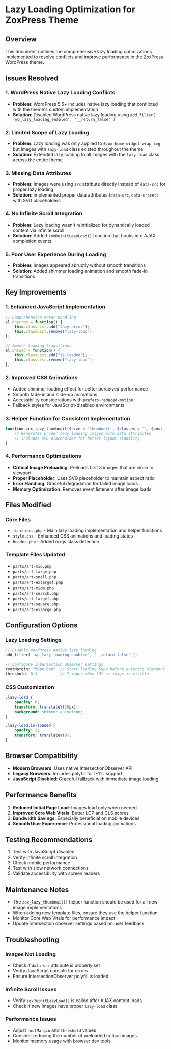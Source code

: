# Lazy Loading Optimization for ZoxPress Theme

## Overview
This document outlines the comprehensive lazy loading optimizations implemented to resolve conflicts and improve performance in the ZoxPress WordPress theme.

## Issues Resolved

### 1. WordPress Native Lazy Loading Conflicts
- **Problem**: WordPress 5.5+ includes native lazy loading that conflicted with the theme's custom implementation
- **Solution**: Disabled WordPress native lazy loading using `add_filter( 'wp_lazy_loading_enabled', '__return_false' )`

### 2. Limited Scope of Lazy Loading
- **Problem**: Lazy loading was only applied to `#zox-home-widget-wrap img` but images with `lazy-load` class existed throughout the theme
- **Solution**: Extended lazy loading to all images with the `lazy-load` class across the entire theme

### 3. Missing Data Attributes
- **Problem**: Images were using `src` attribute directly instead of `data-src` for proper lazy loading
- **Solution**: Implemented proper data attributes (`data-src`, `data-srcset`) with SVG placeholders

### 4. No Infinite Scroll Integration
- **Problem**: Lazy loading wasn't reinitialized for dynamically loaded content via infinite scroll
- **Solution**: Added `zoxReinitLazyLoad()` function that hooks into AJAX completion events

### 5. Poor User Experience During Loading
- **Problem**: Images appeared abruptly without smooth transitions
- **Solution**: Added shimmer loading animation and smooth fade-in transitions

## Key Improvements

### 1. Enhanced JavaScript Implementation
```javascript
// Comprehensive error handling
el.onerror = function() {
    this.classList.add("lazy-error");
    this.classList.remove("lazy-load");
};

// Smooth loading transitions
el.onload = function() {
    this.classList.add("is-loaded");
    this.classList.remove("lazy-load");
};
```

### 2. Improved CSS Animations
- Added shimmer loading effect for better perceived performance
- Smooth fade-in and slide-up animations
- Accessibility considerations with `prefers-reduced-motion`
- Fallback styles for JavaScript-disabled environments

### 3. Helper Function for Consistent Implementation
```php
function zox_lazy_thumbnail($size = 'thumbnail', $classes = '', $post_id = null) {
    // Generates proper lazy loading images with data attributes
    // Includes SVG placeholder for better layout stability
}
```

### 4. Performance Optimizations
- **Critical Image Preloading**: Preloads first 3 images that are close to viewport
- **Proper Placeholder**: Uses SVG placeholder to maintain aspect ratio
- **Error Handling**: Graceful degradation for failed image loads
- **Memory Optimization**: Removes event listeners after image loads

## Files Modified

### Core Files
- `functions.php` - Main lazy loading implementation and helper functions
- `style.css` - Enhanced CSS animations and loading states
- `header.php` - Added no-js class detection

### Template Files Updated
- `parts/art-mid.php`
- `parts/art-large.php`
- `parts/art-small.php`
- `parts/art-exlargef.php`
- `parts/art-midm.php`
- `parts/art-search.php`
- `parts/art-largef.php`
- `parts/art-square.php`
- `parts/art-exlarge.php`

## Configuration Options

### Lazy Loading Settings
```php
// Disable WordPress native lazy loading
add_filter( 'wp_lazy_loading_enabled', '__return_false' );

// Configure intersection observer settings
rootMargin: "50px 0px"  // Start loading 50px before entering viewport
threshold: 0.1          // Trigger when 10% of image is visible
```

### CSS Customization
```css
.lazy-load {
    opacity: 0;
    transform: translateY(20px);
    background: shimmer animation;
}

.lazy-load.is-loaded {
    opacity: 1;
    transform: translateY(0);
}
```

## Browser Compatibility
- **Modern Browsers**: Uses native IntersectionObserver API
- **Legacy Browsers**: Includes polyfill for IE11+ support
- **JavaScript Disabled**: Graceful fallback with immediate image loading

## Performance Benefits
1. **Reduced Initial Page Load**: Images load only when needed
2. **Improved Core Web Vitals**: Better LCP and CLS scores
3. **Bandwidth Savings**: Especially beneficial on mobile devices
4. **Smooth User Experience**: Professional loading animations

## Testing Recommendations
1. Test with JavaScript disabled
2. Verify infinite scroll integration
3. Check mobile performance
4. Test with slow network connections
5. Validate accessibility with screen readers

## Maintenance Notes
- The `zox_lazy_thumbnail()` helper function should be used for all new image implementations
- When adding new template files, ensure they use the helper function
- Monitor Core Web Vitals for performance impact
- Update intersection observer settings based on user feedback

## Troubleshooting

### Images Not Loading
- Check if `data-src` attribute is properly set
- Verify JavaScript console for errors
- Ensure IntersectionObserver polyfill is loaded

### Infinite Scroll Issues
- Verify `zoxReinitLazyLoad()` is called after AJAX content loads
- Check if new images have proper `lazy-load` class

### Performance Issues
- Adjust `rootMargin` and `threshold` values
- Consider reducing the number of preloaded critical images
- Monitor memory usage with browser dev tools